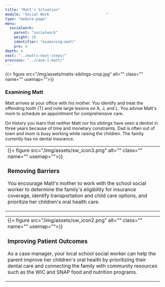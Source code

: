 ```yaml
---
title: "Matt's Situation"
module: "Social Work                          "
type: "module-page"
menu:
  socialwork:
    parent: "socialwork"
    weight: 10
    identifier: "examining-matt"
    pre: 4
depth: 4
next: "../matts-next-steps/"
previous: "../case-1-matt/"
---
```

<div class="pageblock"><div class="right">{{< figure src="/img/assets/matts-siblings-crop.jpg" alt="" class="" name="" usemap="">}}</div>
</div><div class="pageblock"><h3>Examining Matt</h3><div class="maintext"><p>Matt arrives at your office with his mother. You identify and treat the offending tooth (T) and note large lesions on A, J, and L. You advise Matt's mom to schedule an appointment for comprehensive care.</p>
<p>On history you learn that neither Matt nor his siblings have seen a dentist in three years because of time and monetary constraints. Dad is often out of town and mom is busy working while raising the children. The family currently has no dental insurance.</p></div>
</div><div class="pageblock"><table>
<tr>
<td>
<div class="left" style="margin: 0 15px 0 0;">
{{< figure src="/img/assets/sw_icon3.png" alt="" class="" name="" usemap="">}}</div>
<div class="seven-ways"><h3>Removing Barriers</h3>
<div class="maintext"><p>You encourage Matt's mother to work with the school social worker to determine the family's eligibility for insurance coverage, identify transportation and child care options, and prioritize her children's oral health care.</p></div></div>
</td>
</tr>
</table>
</div><div class="pageblock"><table>
<tr>
<td>
<div class="left" style="margin: 0 15px 0 0;">
{{< figure src="/img/assets/sw_icon2.png" alt="" class="" name="" usemap="">}}</div>
<div class="seven-ways"><h3>Improving Patient Outcomes</h3>
<div class="maintext"><p>As a case manager, your local school social worker can help the parent improve her children's oral health by prioritizing their dental care and connecting the family with community resources such as the WIC and SNAP food and nutrition programs.</p></div></div>
</td>
</tr>
</table>
</div>